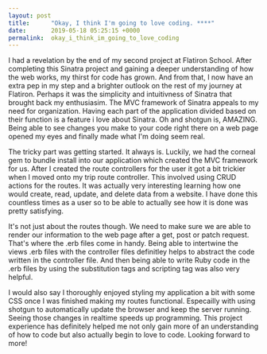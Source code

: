 ```yaml
---
layout: post
title:      "Okay, I think I'm going to love coding. ****"
date:       2019-05-18 05:25:15 +0000
permalink:  okay_i_think_im_going_to_love_coding
---
```



I had a revelation by the end of my second project at Flatiron School. After completing this Sinatra project and gaining a deeper understanding of how the web works, my thirst for code has grown. And from that, I now have an extra pep in my step and a brighter outlook on the rest of my journey at Flatiron. Perhaps it was the simplicity and intuitivness of Sinatra that brought back my enthusiasim. The MVC framework of Sinatra appeals to my need for organization. Having each part of the application divided  based on their function is a feature i love about Sinatra. Oh and shotgun is, AMAZING. Being able to see changes you make to your code right there on a web page opened my eyes and finally made what I'm doing seem real. 

The tricky part was getting started. It always is. Luckily, we had the corneal gem to bundle install into our application which created the MVC framework for us. After I created the route controllers for the user it got a bit trickier when I moved onto my trip route controller. This involved using CRUD actions for the routes. It was actually very interesting learning how one would create, read, update, and delete data from a website. I have done this countless times as a user so to be able to actually see how it is done was pretty satisfying. 

It's not just about the routes though. We need to make sure we are able to render our information to the web page after a get, post or patch request. That's where the .erb files come in handy. Being able to intertwine the views .erb files with the controller files definitley helps to abstract the code written in the controller file. And then being able to write Ruby code in the .erb files by using the substitution tags and scripting tag was also very helpful. 

I would also say I thoroughly enjoyed styling my application a bit with some CSS once I was finished making my routes functional. Especailly with using shotgun to automatically update the browser and keep the server running. Seeing those changes in realtime speeds up programming. This project experience has definitely helped me not only gain more of an understanding of how to code but also actually begin to love to code. Looking forward to more!
